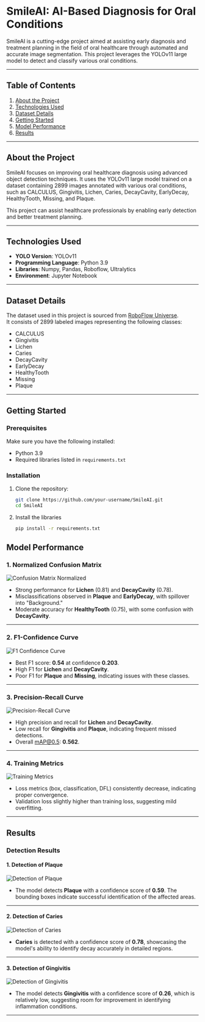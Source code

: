# SmileAI: AI-Based Diagnosis for Oral Conditions

SmileAI is a cutting-edge project aimed at assisting early diagnosis and treatment planning in the field of oral healthcare through automated and accurate image segmentation. This project leverages the YOLOv11 large model to detect and classify various oral conditions.

---

## Table of Contents
1. [About the Project](#about-the-project)
2. [Technologies Used](#technologies-used)
3. [Dataset Details](#dataset-details)
4. [Getting Started](#getting-started)
5. [Model Performance](#model-performance)
6. [Results](#results)

---

## About the Project

SmileAI focuses on improving oral healthcare diagnosis using advanced object detection techniques. It uses the YOLOv11 large model trained on a dataset containing 2899 images annotated with various oral conditions, such as CALCULUS, Gingivitis, Lichen, Caries, DecayCavity, EarlyDecay, HealthyTooth, Missing, and Plaque.

This project can assist healthcare professionals by enabling early detection and better treatment planning.

---

## Technologies Used

- **YOLO Version**: YOLOv11
- **Programming Language**: Python 3.9
- **Libraries**: Numpy, Pandas, Roboflow, Ultralytics
- **Environment**: Jupyter Notebook

---

## Dataset Details

The dataset used in this project is sourced from [RoboFlow Universe](https://universe.roboflow.com/detection12/dent_final2).  
It consists of 2899 labeled images representing the following classes:
- CALCULUS
- Gingivitis
- Lichen
- Caries
- DecayCavity
- EarlyDecay
- HealthyTooth
- Missing
- Plaque

---

## Getting Started

### Prerequisites
Make sure you have the following installed:
- Python 3.9
- Required libraries listed in `requirements.txt`

### Installation
1. Clone the repository:
   ```bash
   git clone https://github.com/your-username/SmileAI.git
   cd SmileAI
2. Install the libraries
   ```bash
   pip install -r requirements.txt

## Model Performance
### 1. Normalized Confusion Matrix
![Confusion Matrix Normalized](model_performance/confusion_matrix_normalized.png)

- Strong performance for **Lichen** (0.81) and **DecayCavity** (0.78).
- Misclassifications observed in **Plaque** and **EarlyDecay**, with spillover into "Background."
- Moderate accuracy for **HealthyTooth** (0.75), with some confusion with **DecayCavity**.

---

### 2. F1-Confidence Curve
![F1 Confidence Curve](model_performance/F1_curve.png)

- Best F1 score: **0.54** at confidence **0.203**.
- High F1 for **Lichen** and **DecayCavity**.
- Poor F1 for **Plaque** and **Missing**, indicating issues with these classes.

---

### 3. Precision-Recall Curve
![Precision-Recall Curve](model_performance/PR_curve.png)

- High precision and recall for **Lichen** and **DecayCavity**.
- Low recall for **Gingivitis** and **Plaque**, indicating frequent missed detections.
- Overall mAP@0.5: **0.562**.

---

### 4. Training Metrics
![Training Metrics](model_performance/results.png)

- Loss metrics (box, classification, DFL) consistently decrease, indicating proper convergence.
- Validation loss slightly higher than training loss, suggesting mild overfitting.

---

## Results

### Detection Results

#### 1. Detection of Plaque
![Detection of Plaque](results/results0.jpg)
- The model detects **Plaque** with a confidence score of **0.59**. The bounding boxes indicate successful identification of the affected areas.

---

#### 2. Detection of Caries
![Detection of Caries](results/results1.jpg)
- **Caries** is detected with a confidence score of **0.78**, showcasing the model's ability to identify decay accurately in detailed regions.

---

#### 3. Detection of Gingivitis
![Detection of Gingivitis](results/results2.jpg)
- The model detects **Gingivitis** with a confidence score of **0.26**, which is relatively low, suggesting room for improvement in identifying inflammation conditions.

---

